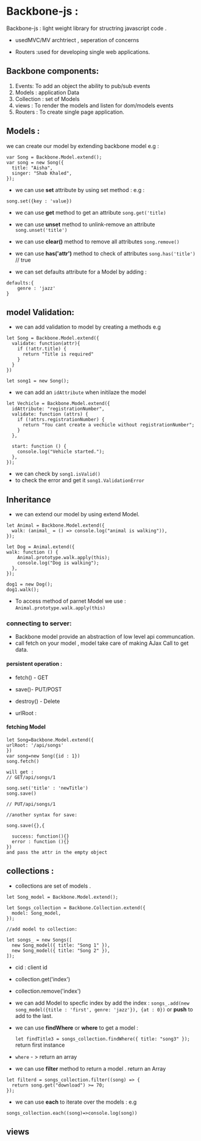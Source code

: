 # Backbone-js :

Backbone-js : light weight library for structring javascript code .

- usedMVC/MV archtriect , seperation of concerns

- Routers :used for developing single web applications.

## Backbone components:

1. Events: To add an object the ability to pub/sub events
2. Models : application Data
3. Collection : set of Models
4. views : To render the models and listen for dom/models events
5. Routers : To create single page application.

## Models :

we can create our model by extending backbone model e.g :

```
var Song = Backbone.Model.extend();
var song = new Song({
  title: "Aisha",
  singer: "Shab Khaled",
});
```

- we can use **set** attribute by using set method :
  e.g :

```
song.set({key : 'value})
```

- we can use **get** method to get an attribute
  `song.get('title)`

- we can use **unset** method to unlink-remove an attribute
  `song.unset('title')`

- we can use **clear()** method to remove all attributes
  `song.remove()`

- we can use **has('attr')** method to check of attributes
  `song.has('title')` // true

- we can set defaults attribute for a Model by adding :

```
defaults:{
    genre : 'jazz'
}
```

## model Validation:

- we can add validation to model by creating a methods e.g

```
let Song = Backbone.Model.extend({
  validate: function(attr){
    if (!attr.title) {
      return "Title is required"
    }
  }
})

let song1 = new Song();

```

- we can add an `idAttribute` when initilaze the model

```
let Vechicle = Backbone.Model.extend({
  idAttribute: "registrationNumber",
  validate: function (attrs) {
    if (!attrs.registrationNumber) {
      return "You cant create a vechicle without registrationNumber";
    }
  },

  start: function () {
    console.log("Vehicle started.");
  },
});

```

- we can check by `song1.isValid()`
- to check the error and get it `song1.ValidationError`

## Inheritance

- we can extend our model by using extend Model.

```
let Animal = Backbone.Model.extend({
  walk: (animal_ = () => console.log("animal is walking")),
});

let Dog = Animal.extend({
walk: function () {
    Animal.prototype.walk.apply(this);
    console.log("Dog is walking");
  },
});

dog1 = new Dog();
dog1.walk();

```

- To access method of parnet Model we use :
  `Animal.prototype.walk.apply(this)`

### connecting to server:

- Backbone model provide an abstraction of low level api communcation.
- call fetch on your model , model take care of making AJax Call to get data.

#### persistent operation :

- fetch() - GET
- save()- PUT/POST
- destroy() - Delete

- urlRoot :

#### fetching Model

```
let Song=Backbone.Model.extend({
urlRoot: '/api/songs'
})
var song=new Song({id : 1})
song.fetch()

will get :
// GET/api/songs/1

song.set('title' : 'newTitle')
song.save()

// PUT/api/songs/1

//another syntax for save:

song.save({},{

  success: function(){}
  error : function (){}
})
and pass the attr in the empty object
```

## collections :

- collections are set of models .

```
let Song_model = Backbone.Model.extend();

let Songs_collection = Backbone.Collection.extend({
  model: Song_model,
});

//add model to collection:

let songs_ = new Songs([
  new Song_model({ title: "Song 1" }),
  new Song_model({ title: "Song 2" }),
]);

```

- cid : client id
- collection.get('index')
- collection.remove('index')
- we can add Model to specfic index by add the index :
  `songs_.add(new song_model({title : 'first', genre: 'jazz'}), {at : 0})` or **push** to add to the last.

- we can use **findWhere** or **where** to get a model :

  `let findTitle3 = songs_collection.findWhere({ title: "song3" });` return first instance

- `where` - > return an array

- we can use **filter** method to return a model . return an Array

```
let filterd = songs_collection.filter((song) => {
  return song.get("download") >= 70;
});
```

- we can use **each** to iterate over the models :
  e.g

```
songs_collection.each((song)=>console.log(song))
```

## views

